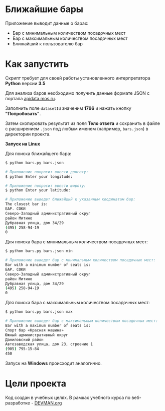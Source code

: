 # Ближайшие бары

Приложение выводит данные о барах:
- Бар с минимальным количеством посадочных мест
- Бар с максимальным количеством посадочных мест
- Ближайший к пользователю бар

# Как запустить

Скрипт требует для своей работы установленного интерпретатора **Python** версии **3.5**

Для анализа баров необходимо получить данные формате JSON с портала [apidata.mos.ru](https://apidata.mos.ru/help/index#!/Features/Features_GetListByDatasetId).

Заполнить поле `datasetId` значеним **1796** и нажать кнопку **"Попробовать"**.

Затем скопировать результат из поля **Тело ответа** и сохранить в файле с расширением `.json` под любым именем (например, `bars.json`) в директории проекта.

**Запуск на Linux**

Для поиска ближайшего бара:

```bash
$ python bars.py bars.json

# Приложение попросит ввести долготу:
$ python Enter your longitude: 

# Приложение попросит ввести широту:
$ python Enter your latitude: 

# Приложение выведет ближайший к указанным коодинатам бар:
The closest bar is:
БАР. СОКИ
Северо-Западный административный округ
район Митино
Дубравная улица, дом 34/29
(495) 258-94-19
0
```

Для поиска бара с минимальным количеством посадочных мест:

```bash
$ python bars.py bars.json min

# Приложение выведет бар с минимальным количеством посадочных мест:
Bar with a minimum number of seats is:
БАР. СОКИ
Северо-Западный административный округ
район Митино
Дубравная улица, дом 34/29
(495) 258-94-19
0
```

Для поиска бара с максимальным количеством посадочных мест:

```bash
$ python bars.py bars.json max

# Приложение выведет бар с максимальным количеством посадочных мест:
Bar with a maximum number of seats is:
Спорт бар «Красная машина»
Южный административный округ
Даниловский район
Автозаводская улица, дом 23, строение 1
(905) 795-15-84
450
```

Запуск на **Windows** происходит аналогично.

# Цели проекта

Код создан в учебных целях. В рамках учебного курса по веб-разработке - [DEVMAN.org](https://devman.org)
